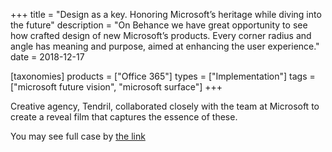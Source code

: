 +++
title = "Design as a key. Honoring Microsoft’s heritage while diving into the future"
description = "On Behance we have great opportunity to see how crafted design of new Microsoft&#8217;s products. Every corner radius and angle has meaning and purpose, aimed at enhancing the user experience."
date = 2018-12-17

[taxonomies]
products = ["Office 365"]
types = ["Implementation"]
tags = ["microsoft future vision", "microsoft surface"]
+++

Creative agency, Tendril, collaborated closely with the team at
Microsoft to create a reveal film that captures the essence of these.

You may see full case by [the
link](https://www.behance.net/gallery/73343905/Microsoft-Icons)